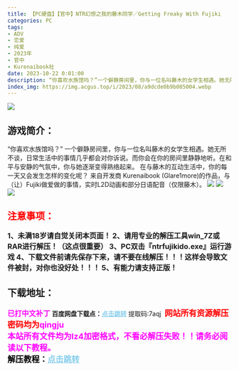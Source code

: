 ```yaml
---
title: 【PC硬盘】【官中】NTR幻想之我的藤木同学／Getting Freaky With Fujiki
categories: PC
tags:
- ADV
- 恋爱
- 纯爱
- 2023年
- 官中
- Kurenaibook社
date: 2023-10-22 0:01:00
description: “你喜欢水族馆吗？”一个僻静房间里，你与一位名叫藤木的女学生相遇。她无所不谈，日常生活中的事情几乎都会对你诉说。而你会在你的房间里静静地听。在和平与安静的气氛中，你与她逐渐变得熟络起来。在与藤木的互动生活中，你的每一天又会发生怎样的变化呢？
index_img: https://img.acgus.top/i/2023/08/a9dcde0b9b085004.webp
---
```

![](https://img.acgus.top/i/2023/08/a9dcde0b9b085004.webp)
## 游戏简介：
“你喜欢水族馆吗？”
一个僻静房间里，你与一位名叫藤木的女学生相遇。她无所不谈，日常生活中的事情几乎都会对你诉说。而你会在你的房间里静静地听。在和平与安静的气氛中，你与她逐渐变得熟络起来。
在与藤木的互动生活中，你的每一天又会发生怎样的变化呢？
来自开发商 Kurenaibook (Glare1more)的作品，与 （让）Fujiki做爱做的事情，实时L2D动画和部分日语配音（仅限藤木）。
![](https://img.acgus.top/i/2023/08/6bb65e11ce085016.webp)
![](https://img.acgus.top/i/2023/08/3428c373bc085012.webp)
![](https://img.acgus.top/i/2023/08/aeac56377f085008.webp)





## <font color=#FF0000 >注意事项：</font>
<font size=3><b>1、未满18岁请自觉关闭本页面！
2、请用专业的解压工具win_7Z或RAR进行解压！（这点很重要）
3、PC双击『ntrfujikido.exe』运行游戏
4、下载文件前请先保存下来，请不要在线解压！！！这样会导致文件被封，对你也没好处！！！
5、有能力请支持正版！</b></font>

## 下载地址：
<font color=#FF00FF size=3><b>已打中文补丁</b></font>
<b>百度网盘下载点：</b><a href="https://pan.baidu.com/s/1h_OBdlZKp2M_Z_oUBWdfww?pwd=7aqj" style="color: #87CEEB;"><b>点击跳转</b></a> 提取码:7aqj
<a style="padding: 0" href="https://post.qingju.org/AD/"><img style="max-width:100%" src="https://img.acgus.top/i/2024/07/478f689b8021d8d499ab43d21acf137a.gif" alt=""></a>
<b><font color=#FF0000 size=4>网站所有资源解压密码均为</b></font><b><font color=#FF00FF size=4>qingju</font><font color=#FF0000 ></font></b><br><b><font color=#FF00FF size=4>本站所有文件均为lz4加密格式，不看必解压失败！！请务必阅读以下教程。</b></font><br><b><font color=#000 size=4>解压教程：</b><a href="https://post.qingju.org/tutorial/000/" style="color: #87CEEB;"><b>点击跳转</b></a>

